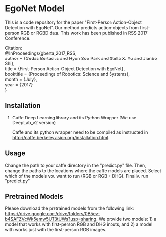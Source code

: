 # EgoNet Model

This is a code repository for the paper "First-Person Action-Object Detection with EgoNet". Our method predicts action-objects from first-person RGB or RGBD data. This work has been published in RSS 2017 Conference.

Citation:  
@InProceedings{gberta_2017_RSS,  
author = {Gedas Bertasius and Hyun Soo Park and Stella X. Yu and Jianbo Shi},  
title = {First-Person Action-Object Detection with EgoNet},  
booktitle = {Proceedings of Robotics: Science and Systems},  
month = {July},  
year = {2017}  
}

## Installation

1. Caffe Deep Learning library and its Python Wrapper (We use DeepLab_v2 version):

	Caffe and its python wrapper need to be compiled as instructed in http://caffe.berkeleyvision.org/installation.html. 


## Usage

Change the path to your caffe directory in the "predict.py" file. Then, change the paths to the locations where the caffe models are placed. Select which of the models you want to run (RGB or RGB + DHG). Finally, run "predict.py"

## Pretrained Models

Please download the pretrained models from the following link: https://drive.google.com/drive/folders/0B5ev-b4SAFZVcWk5emw5UTBtUWs?usp=sharing. We provide two models: 1) a model that works with first-person RGB and DHG inputs, and 2) a model with works just with the first-person RGB images.